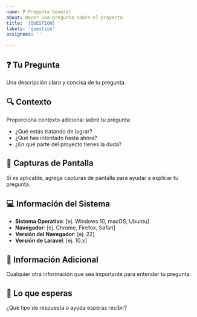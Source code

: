 ```yaml
---
name: ❓ Pregunta General
about: Hacer una pregunta sobre el proyecto
title: '[QUESTION] '
labels: 'question'
assignees: ''

---
```


## ❓ Tu Pregunta
Una descripción clara y concisa de tu pregunta.

## 🔍 Contexto
Proporciona contexto adicional sobre tu pregunta:
- ¿Qué estás tratando de lograr?
- ¿Qué has intentado hasta ahora?
- ¿En qué parte del proyecto tienes la duda?

## 📱 Capturas de Pantalla
Si es aplicable, agrega capturas de pantalla para ayudar a explicar tu pregunta.

## 💻 Información del Sistema
 - **Sistema Operativo**: [ej. Windows 10, macOS, Ubuntu]
 - **Navegador**: [ej. Chrome, Firefox, Safari]
 - **Versión del Navegador**: [ej. 22]
 - **Versión de Laravel**: [ej. 10.x]

## 📝 Información Adicional
Cualquier otra información que sea importante para entender tu pregunta.

## 🎯 Lo que esperas
¿Qué tipo de respuesta o ayuda esperas recibir?
